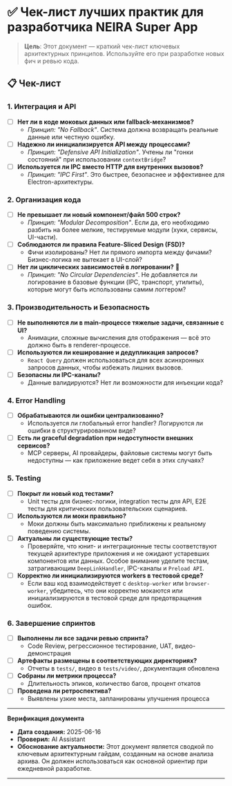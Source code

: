 # ✅ Чек-лист лучших практик для разработчика NEIRA Super App

> **Цель**: Этот документ — краткий чек-лист ключевых архитектурных принципов. Используйте его при разработке новых фич и ревью кода.

## 📋 Чек-лист

### 1. Интеграция и API

- [ ] **Нет ли в коде моковых данных или fallback-механизмов?**
  - _Принцип: "No Fallback"_. Система должна возвращать реальные данные или честную ошибку.
- [ ] **Надежно ли инициализируется API между процессами?**
  - _Принцип: "Defensive API Initialization"_. Учтены ли "гонки состояний" при использовании `contextBridge`?
- [ ] **Используется ли IPC вместо HTTP для внутренних вызовов?**
  - _Принцип: "IPC First"_. Это быстрее, безопаснее и эффективнее для Electron-архитектуры.

### 2. Организация кода

- [ ] **Не превышает ли новый компонент/файл 500 строк?**
  - _Принцип: "Modular Decomposition"_. Если да, его необходимо разбить на более мелкие, тестируемые модули (хуки, сервисы, UI-части).
- [ ] **Соблюдаются ли правила Feature-Sliced Design (FSD)?**
  - Фичи изолированы? Нет ли прямого импорта между фичами? Бизнес-логика не вытекает в UI-слой?
- [ ] **Нет ли циклических зависимостей в логировании?** 🔄
  - _Принцип: "No Circular Dependencies"_. Не добавляется ли логирование в базовые функции (IPC, транспорт, утилиты), которые могут быть использованы самим логгером?

### 3. Производительность и Безопасность

- [ ] **Не выполняются ли в main-процессе тяжелые задачи, связанные с UI?**
  - Анимации, сложные вычисления для отображения — всё это должно быть в renderer-процессе.
- [ ] **Используются ли кеширование и дедупликация запросов?**
  - `React Query` должен использоваться для всех асинхронных запросов данных, чтобы избежать лишних вызовов.
- [ ] **Безопасны ли IPC-каналы?**
  - Данные валидируются? Нет ли возможности для инъекции кода?

### 4. Error Handling

- [ ] **Обрабатываются ли ошибки централизованно?**
  - Используется ли глобальный error handler? Логируются ли ошибки в структурированном виде?
- [ ] **Есть ли graceful degradation при недоступности внешних сервисов?**
  - MCP серверы, AI провайдеры, файловые системы могут быть недоступны — как приложение ведет себя в этих случаях?

### 5. Testing

- [ ] **Покрыт ли новый код тестами?**
  - Unit тесты для бизнес-логики, integration тесты для API, E2E тесты для критических пользовательских сценариев.
- [ ] **Используются ли моки правильно?**
  - Моки должны быть максимально приближены к реальному поведению системы.
- [ ] **Актуальны ли существующие тесты?**
  - Проверяйте, что юнит- и интеграционные тесты соответствуют текущей архитектуре приложения и не ожидают устаревших компонентов или данных. Особое внимание уделите тестам, затрагивающим `DeepLinkHandler`, IPC-каналы и `Preload API`.
- [ ] **Корректно ли инициализируются workers в тестовой среде?**
  - Если ваш код взаимодействует с `desktop-worker` или `browser-worker`, убедитесь, что они корректно мокаются или инициализируются в тестовой среде для предотвращения ошибок.

### 6. Завершение спринтов

- [ ] **Выполнены ли все задачи ревью спринта?**
  - Code Review, регрессионное тестирование, UAT, видео-демонстрация
- [ ] **Артефакты размещены в соответствующих директориях?**
  - Отчеты в `tests/`, видео в `tests/video/`, документация обновлена
- [ ] **Собраны ли метрики процесса?**
  - Длительность эпиков, количество багов, процент откатов
- [ ] **Проведена ли ретроспектива?**
  - Выявлены узкие места, запланированы улучшения процесса

---

**Верификация документа**

- **Дата создания:** 2025-06-16
- **Проверил:** AI Assistant
- **Обоснование актуальности:** Этот документ является сводкой по ключевым архитектурным гайдам, созданным на основе анализа архива. Он должен использоваться как основной ориентир при ежедневной разработке.

---
